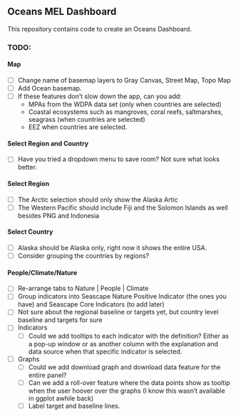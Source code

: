 ## Oceans MEL Dashboard

This repository contains code to create an Oceans Dashboard.

### TODO:

#### Map
-[ ] Change name of basemap layers to Gray Canvas, Street Map, Topo Map
-[ ]  Add Ocean basemap.
-[ ] If these features don’t slow down the app, can you add:
    * MPAs from the WDPA data set (only when countries are selected)
    * Coastal ecosystems such as mangroves, coral reefs, saltmarshes, seagrass (when countries are selected)
    * EEZ when countries are selected.
    
#### Select Region and Country
-[ ]  Have you tried a dropdown menu to save room? Not sure what looks better.

#### Select Region
-[ ] The Arctic selection should only show the Alaska Artic
-[ ] The Western Pacific should include Fiji and the Solomon Islands as well besides PNG and Indonesia

#### Select Country
-[ ]  Alaska should be Alaska only, right now it shows the entire USA.
-[ ]  Consider grouping the countries by regions?

#### People/Climate/Nature
-[ ] Re-arrange tabs to Nature | People | Climate
-[ ] Group indicators into Seascape Nature Positive Indicator (the ones you have) and Seascape Core Indicators (to add later)
-[ ] Not sure about the regional baseline or targets yet, but country level baseline and targets for sure
-[ ] Indicators
    -[ ]  Could we add tooltips to each indicator with the definition? Either as a pop-up window or as another column with the explanation and data source when that specific indicator is selected.
-[ ]  Graphs
    -[ ] Could we add download graph and download data feature for the entire panel?
    -[ ] Can we add a roll-over feature where the data points show as tooltip when the user hoover over the graphs (I know this wasn’t available in ggplot awhile back)
    -[ ] Label target and baseline lines.